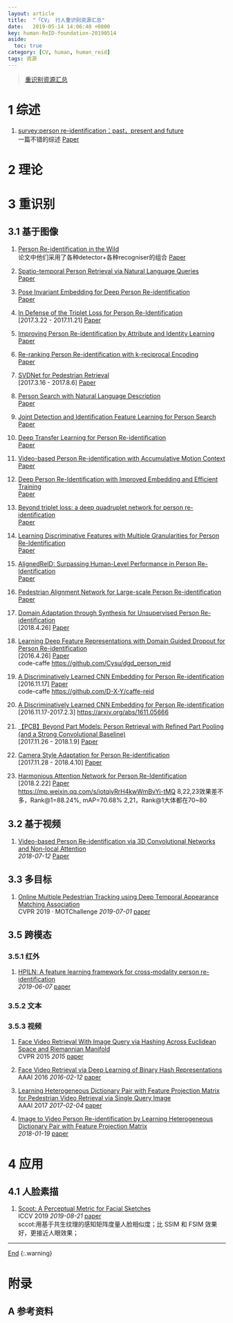 ```yaml
---
layout: article
title:  "「CV」 行人重识别资源汇总"
date:   2019-05-14 14:06:40 +0800
key: human-ReID-foundation-20190514
aside:
  toc: true
category: [CV, human, human_reid]
tags: 资源
---
```

<span id='head'></span>  
>[重识别资源汇总](/cv/retrieval/2019/05/22/foundation.html#43-重识别)    

<!--more-->


# 1 综述

1. [survey:person re-identification：past，present and future](http://cn.arxiv.org/abs/1610.02984)    
一篇不错的综述
[Paper](https://arxiv.org/abs/1610.02984)    

# 2 理论

# 3 重识别
## 3.1 基于图像

1. [Person Re-identification in the Wild](http://cn.arxiv.org/abs/1604.02531)    
论文中他们采用了各种detector+各种recogniser的组合
[Paper](https://arxiv.org/abs/1604.02531)    

1. [Spatio-temporal Person Retrieval via Natural Language Queries](http://cn.arxiv.org/abs/1704.07945)    
[Paper](https://arxiv.org/abs/1704.07945)    

1. [Pose Invariant Embedding for Deep Person Re-identification](http://cn.arxiv.org/abs/1701.07732)    
[Paper](https://arxiv.org/abs/1701.07732)    

1. [In Defense of the Triplet Loss for Person Re-Identification](http://cn.arxiv.org/abs/1703.07737)    
[2017.3.22 - 2017.11.21] [Paper](https://arxiv.org/abs/1703.07737)    

1. [Improving Person Re-identification by Attribute and Identity Learning](http://cn.arxiv.org/abs/1703.07220)    
[Paper](https://arxiv.org/abs/1703.07220)    

1. [Re-ranking Person Re-identification with k-reciprocal Encoding](http://cn.arxiv.org/abs/1701.08398)    
[Paper](https://arxiv.org/abs/1701.08398)    

1. [SVDNet for Pedestrian Retrieval](http://cn.arxiv.org/abs/1703.05693)    
[2017.3.16 - 2017.8.6] [Paper](https://arxiv.org/abs/1703.05693)    

1. [Person Search with Natural Language Description](http://cn.arxiv.org/abs/1702.05729)    
[Paper](https://arxiv.org/abs/1702.05729)    

1. [ Joint Detection and Identification Feature Learning for Person Search](http://cn.arxiv.org/abs/1604.01850)    
[Paper](https://arxiv.org/abs/1604.01850)    

1. [ Deep Transfer Learning for Person Re-identification](http://cn.arxiv.org/abs/1611.05244)    
[Paper](https://arxiv.org/abs/1611.05244)    

1. [Video-based Person Re-identification with Accumulative Motion Context](http://cn.arxiv.org/abs/1701.00193)    
[Paper](https://arxiv.org/abs/1701.00193)    

1. [Deep Person Re-Identification with Improved Embedding and Efficient Training](http://cn.arxiv.org/abs/1705.03332)    
[Paper](https://arxiv.org/abs/1705.03332)    

1. [Beyond triplet loss: a deep quadruplet network for person re-identification](http://cn.arxiv.org/abs/1704.01719)    
[Paper](https://arxiv.org/abs/1704.01719)   

1. [Learning Discriminative Features with Multiple Granularities for Person Re-Identification](http://cn.arxiv.org/abs/1804.01438)    
[Paper](https://arxiv.org/abs/1804.01438)   

1. [AlignedReID: Surpassing Human-Level Performance in Person Re-Identification](http://cn.arxiv.org/abs/1711.08184)    
[Paper](https://arxiv.org/abs/1711.08184)   

1. [Pedestrian Alignment Network for Large-scale Person Re-identification](http://cn.arxiv.org/abs/1707.00408)    
[Paper](https://arxiv.org/abs/1707.00408)   

1. [Domain Adaptation through Synthesis for Unsupervised Person Re-identification](http://cn.arxiv.org/abs/1804.10094)    
[2018.4.26] [Paper](https://arxiv.org/abs/1804.10094)   

1. [Learning Deep Feature Representations with Domain Guided Dropout for Person Re-identification](http://cn.arxiv.org/abs/1604.07528)    
[2016.4.26] [Paper](https://arxiv.org/abs/1604.07528)   
code-caffe https://github.com/Cysu/dgd_person_reid

1. [A Discriminatively Learned CNN Embedding for Person Re-identification](http://cn.arxiv.org/abs/1611.05666)    
[2016.11.17] [Paper](https://arxiv.org/abs/1611.05666)    
code-caffe https://github.com/D-X-Y/caffe-reid

1. [A Discriminatively Learned CNN Embedding for Person Re-identification]()    
[2016.11.17-2017.2.3] https://arxiv.org/abs/1611.05666
1. [【PCB】Beyond Part Models: Person Retrieval with Refined Part Pooling (and a Strong Convolutional
  Baseline)](http://cn.arxiv.org/abs/1711.09349)    
[2017.11.26 - 2018.1.9] [Paper](https://arxiv.org/abs/1711.09349)    

1. [Camera Style Adaptation for Person Re-identification](http://cn.arxiv.org/abs/1711.10295)    
[2017.11.28 - 2018.4.10] [Paper](https://arxiv.org/abs/1711.10295)   

1. [Harmonious Attention Network for Person Re-Identification](http://cn.arxiv.org/abs/1802.08122)    
[2018.2.22] [Paper](https://arxiv.org/abs/1802.08122)   
https://mp.weixin.qq.com/s/iotqiyRrH4kwWmBvYi-tMQ
8,22,23效果差不多，Rank@1=88.24%, mAP=70.68%
2,21，Rank@1大体都在70~80

## 3.2 基于视频
1. [Video-based Person Re-identification via 3D Convolutional Networks and Non-local Attention](http://cn.arxiv.org/abs/1807.05073)   
*2018-07-12* [Paper](https://arxiv.org/abs/1807.05073)   

## 3.3 多目标
1. [Online Multiple Pedestrian Tracking using Deep Temporal Appearance Matching Association](http://cn.arxiv.org/abs/1907.00831)   
CVPR 2019 · MOTChallenge *2019-07-01* [paper](https://arxiv.org/abs/1907.00831)   


## 3.5 跨模态
### 3.5.1 红外
1. [HPILN: A feature learning framework for cross-modality person re-identification](http://cn.arxiv.org/abs/1906.03142)   
*2019-06-07* [paper](https://arxiv.org/abs/1906.03142)   

### 3.5.2 文本

### 3.5.3 视频
1. [Face Video Retrieval With Image Query via Hashing Across Euclidean Space and Riemannian Manifold](https://www.cv-foundation.org/openaccess/content_cvpr_2015/papers/Li_Face_Video_Retrieval_2015_CVPR_paper.pdf)   
CVPR 2015 *2015* [paper](https://www.cv-foundation.org/openaccess/content_cvpr_2015/papers/Li_Face_Video_Retrieval_2015_CVPR_paper.pdf)    

1. [Face Video Retrieval via Deep Learning of Binary Hash Representations](https://pdfs.semanticscholar.org/8d4d/bd35c7a3d7bd3b40afaecac3eb3c110c3202.pdf)    
AAAI 2016 *2016-02-12* [paper](https://pdfs.semanticscholar.org/8d4d/bd35c7a3d7bd3b40afaecac3eb3c110c3202.pdf)    

1. [Learning Heterogeneous Dictionary Pair with Feature Projection Matrix for Pedestrian Video Retrieval via Single Query Image](https://aaai.org/ocs/index.php/AAAI/AAAI17/paper/download/14519/14320)     
AAAI 2017 *2017-02-04* [paper](https://aaai.org/ocs/index.php/AAAI/AAAI17/paper/download/14519/14320)    

1. [Image to Video Person Re-identification by Learning Heterogeneous Dictionary Pair with Feature Projection Matrix](http://vipl.ict.ac.cn/uploadfile/upload/2018011916541843.pdf)    
*2018-01-19* [paper](http://vipl.ict.ac.cn/uploadfile/upload/2018011916541843.pdf)    

# 4 应用
## 4.1 人脸素描
1. [Scoot: A Perceptual Metric for Facial Sketches](http://cn.arxiv.org/abs/1908.08433)    
ICCV 2019 *2019-08-21* [paper](https://arxiv.org/abs/1908.08433)     
sccot:用基于共生纹理的感知矩阵度量人脸相似度；比 SSIM 和 FSIM 效果好，更接近人眼效果；     

-------------------  
[End](#head)
{:.warning}  


# 附录
## A 参考资料
